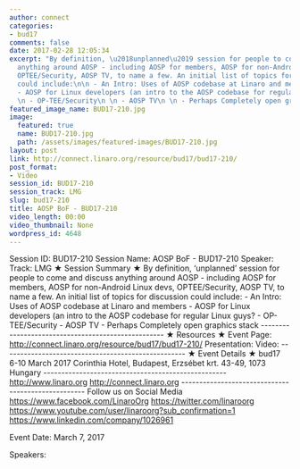 ```yaml
---
author: connect
categories:
- bud17
comments: false
date: 2017-02-28 12:05:34
excerpt: "By definition, \u2018unplanned\u2019 session for people to come and discuss
  anything around AOSP - including AOSP for members, AOSP for non-Android Linux devs,
  OPTEE/Security, AOSP TV, to name a few. An initial list of topics for discussion
  could include:\n\n - An Intro: Uses of AOSP codebase at Linaro and members\n \n
  - AOSP for Linux developers (an intro to the AOSP codebase for regular Linux guys?\n
  \n - OP-TEE/Security\n \n - AOSP TV\n \n - Perhaps Completely open graphics stack"
featured_image_name: BUD17-210.jpg
image:
  featured: true
  name: BUD17-210.jpg
  path: /assets/images/featured-images/BUD17-210.jpg
layout: post
link: http://connect.linaro.org/resource/bud17/bud17-210/
post_format:
- Video
session_id: BUD17-210
session_track: LMG
slug: bud17-210
title: AOSP BoF - BUD17-210
video_length: 00:00
video_thumbnail: None
wordpress_id: 4648
---
```


Session ID: BUD17-210 Session Name: AOSP BoF - BUD17-210 Speaker:  Track: LMG   ★ Session Summary ★ By definition, ‘unplanned’ session for people to come and discuss anything around AOSP - including AOSP for members, AOSP for non-Android Linux devs, OPTEE/Security, AOSP TV, to name a few. An initial list of topics for discussion could include:   - An Intro: Uses of AOSP codebase at Linaro and members    - AOSP for Linux developers (an intro to the AOSP codebase for regular Linux guys?    - OP-TEE/Security    - AOSP TV    - Perhaps Completely open graphics stack --------------------------------------------------- ★ Resources ★ Event Page: http://connect.linaro.org/resource/bud17/bud17-210/ Presentation:  Video:   ---------------------------------------------------  ★ Event Details ★ bud17 6-10 March 2017 Corinthia Hotel, Budapest, Erzsébet krt. 43-49, 1073 Hungary  ---------------------------------------------------  http://www.linaro.org http://connect.linaro.org --------------------------------------------------- Follow us on Social Media https://www.facebook.com/LinaroOrg https://twitter.com/linaroorg https://www.youtube.com/user/linaroorg?sub_confirmation=1 https://www.linkedin.com/company/1026961

Event Date: March 7, 2017

Speakers: